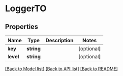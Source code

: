 # LoggerTO

## Properties
Name | Type | Description | Notes
------------ | ------------- | ------------- | -------------
**key** | **string** |  | [optional] 
**level** | **string** |  | [optional] 

[[Back to Model list]](../README.md#documentation-for-models) [[Back to API list]](../README.md#documentation-for-api-endpoints) [[Back to README]](../README.md)


